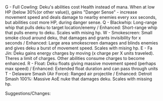 G - Full Cowling: Deku's abilities cost Health instead of mana. When at low HP (below 30%(or other value)), gains "Danger Sense" - increase movement speed and deals damage to nearby enemies every xxx seconds, but abilities cost more HP, during danger sense.
Q - Blackwhip: Long-range whip that pulls deku to target location/enemy / Enhanced: Short-range whip that pulls enemy to deku. Scales with mising hp.
W - Smokescreen: Small smoke cloud around deku, that damages and grants invisibility for x seconds / Enhanced: Large area smokescreen damages and blinds enemies and gives deku a burst of movement speed. Scales with mising hp.
E - Fa Jin: Deku gains energy charges by moving (x charge per X units traveled). Theres a limit of charges. Other abilities consume charges to become enhanced.
R - Float: Deku floats giving massive movement speed (perhaps max speed) / Enhanced: Extended float duration and can pass through units
T - Delaware Smash (Air Force): Ranged air projectile / Enhanced: Detroit Smash 100%: Massive AoE nuke that damages deku. Scales with missing hp.

Suggestions/Changes: